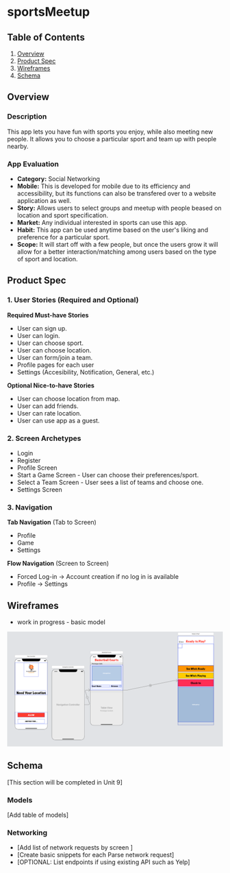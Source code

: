 # sportsMeetup

## Table of Contents
1. [Overview](#Overview)
1. [Product Spec](#Product-Spec)
1. [Wireframes](#Wireframes)
2. [Schema](#Schema)

## Overview
### Description
This app lets you have fun with sports you enjoy, while also meeting new people. It allows you to choose a particular sport and team up with people nearby.

### App Evaluation
- **Category:** Social Networking
- **Mobile:** This is developed for mobile due to its efficiency and accessibility, but its functions can also be transfered over to a website application as well.
- **Story:** Allows users to select groups and meetup with people beased on location and sport specification. 
- **Market:** Any individual interested in sports can use this app.
- **Habit:** This app can be used anytime based on the user's liking and preference for a particular sport. 
- **Scope:** It will start off with a few people, but once the users grow it will allow for a better interaction/matching among users based on the type of sport and location. 

## Product Spec

### 1. User Stories (Required and Optional)

**Required Must-have Stories**

* User can sign up.
* User can login.
* User can choose sport.
* User can choose location.
* User can form/join a team.
* Profile pages for each user
* Settings (Accesibility, Notification, General, etc.)

**Optional Nice-to-have Stories**

* User can choose location from map.
* User can add friends.
* User can rate location.
* User can use app as a guest.

### 2. Screen Archetypes

* Login
* Register
* Profile Screen
* Start a Game Screen - User can choose their preferences/sport.
* Select a Team Screen - User sees a list of teams and choose one.
* Settings Screen

### 3. Navigation

**Tab Navigation** (Tab to Screen)

* Profile 
* Game
* Settings

**Flow Navigation** (Screen to Screen)

* Forced Log-in -> Account creation if no log in is available
* Profile -> Settings

## Wireframes
* work in progress - basic model
<img src="Screen Shot 2020-04-15 at 8.07.06 PM.png">

## Schema 
[This section will be completed in Unit 9]
### Models
[Add table of models]
### Networking
- [Add list of network requests by screen ]
- [Create basic snippets for each Parse network request]
- [OPTIONAL: List endpoints if using existing API such as Yelp]
